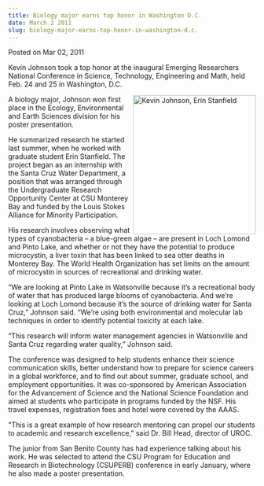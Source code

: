 ```yaml
---
title: Biology major earns top honor in Washington D.C.
date: March 2 2011
slug: biology-major-earns-top-honor-in-washington-d.c.
---
```


 



<span class="date">Posted on Mar 02, 2011    </span>
<p>Kevin Johnson took a top honor at the inaugural Emerging
Researchers National Conference in Science, Technology, Engineering
and Math, held Feb. 24 and 25 in Washington, D.C.</p>
<p><img alt=" Kevin Johnson, Erin Stanfield" src="https://news.csumb.edu/sites/default/files/65/attachments/news/images/kevin_johson_erin_stanfield.jpg" style="float:right; width:250px; height:283px">A biology major,
Johnson won first place in the Ecology, Environmental and Earth
Sciences division for his poster presentation.</img></p>
<p>He summarized research he started last summer, when he worked
with graduate student Erin Stanfield. The project began as an
internship with the Santa Cruz Water Department, a position that
was arranged through the Undergraduate Research Opportunity Center
at CSU Monterey Bay and funded by the Louis Stokes Alliance for
Minority Participation.</p>
<p>His research involves observing what types of cyanobacteria &#x2013; a
blue-green algae &#x2013; are present in Loch Lomond and Pinto Lake, and
whether or not they have the potential to produce microcystin, a
liver toxin that has been linked to sea otter deaths in Monterey
Bay. The World Health Organization has set limits on the amount of
microcystin in sources of recreational and drinking water.</p>
<p>&#x201C;We are looking at Pinto Lake in Watsonville because it&#x2019;s a
recreational body of water that has produced large blooms of
cyanobacteria. And we&#x2019;re looking at Loch Lomond because it&#x2019;s the
source of drinking water for Santa Cruz,&#x201D; Johnson said. &#x201C;We&#x2019;re
using both environmental and molecular lab techniques in order to
identify potential toxicity at each lake.</p>
<p>&#x201C;This research will inform water management agencies in
Watsonville and Santa Cruz regarding water quality,&#x201D; Johnson
said.</p>
<p>The conference was designed to help students enhance their
science communication skills, better understand how to prepare for
science careers in a global workforce, and to find out about
summer, graduate school, and employment opportunities. It was
co-sponsored by American Association for the Advancement of Science
and the National Science Foundation and aimed at students who
participate in programs funded by the NSF. His travel expenses,
registration fees and hotel were covered by the AAAS.</p>
<p>&quot;This is a great example of how research mentoring can propel
our students to academic and research excellence,&quot; said Dr. Bill
Head, director of UROC.&#xA0;</p>
<p>The junior from San Benito County has had experience talking
about his work. He was selected to attend the CSU Program for
Education and Research in Biotechnology (CSUPERB) conference in
early January, where he also made a poster presentation.</p>
<p><br>
&#xA0;</br></p>





 
